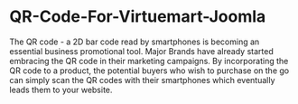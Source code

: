 # QR-Code-For-Virtuemart-Joomla
The QR code - a 2D bar code read by smartphones is becoming an essential business promotional tool. Major Brands have already started embracing the QR code in their marketing campaigns. By incorporating the QR code to a product, the potential buyers who wish to purchase on the go can simply scan the QR codes with their smartphones which eventually leads them to your website.
